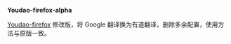 **Youdao-firefox-alpha**

[Youdao-firefox](https://github.com/rosickey/youdao-firefox) 修改版，将 Google 翻译换为有道翻译，删除多余配置，使用方法与原版一致。
